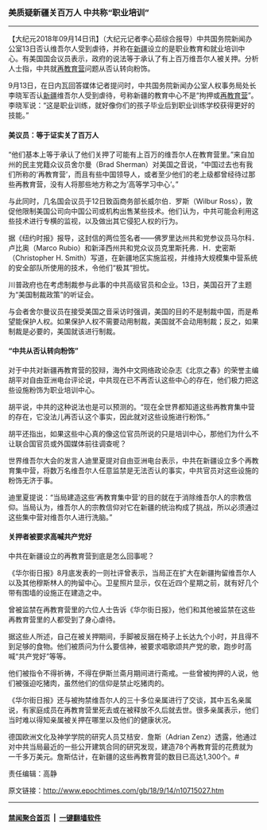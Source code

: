 ### 美质疑新疆关百万人 中共称“职业培训”
------------------------

<p>【大纪元2018年09月14日讯】（大纪元记者李心茹综合报导）中共国务院新闻办公室13日否认维吾尔人受到虐待，并称在<a href="http://www.epochtimes.com/gb/tag/%E6%96%B0%E7%96%86.html">新疆</a>设立的是职业教育和就业培训中心。有美国国会议员表示，政府的说法等于承认了有上百万维吾尔人被关押。分析人士指，中共就<a href="http://www.epochtimes.com/gb/tag/%E5%86%8D%E6%95%99%E8%82%B2%E8%90%A5.html">再教育营</a>问题从否认转向粉饰。</p>
<p>9月13日，在日内瓦回答媒体记者提问时，中共国务院新闻办公室人权事务局处长李晓军否认<a href="http://www.epochtimes.com/gb/tag/%E6%96%B0%E7%96%86.html">新疆</a>维吾尔人受到虐待，号称新疆的教育中心不是“拘押或<a href="http://www.epochtimes.com/gb/tag/%E5%86%8D%E6%95%99%E8%82%B2%E8%90%A5.html">再教育营</a>”。李晓军说：“这是职业训练，就好像你们的孩子毕业后到职业训练学校获得更好的技能。”</p>
<h4>美议员：等于证实关了百万人</h4>
<p>“他们基本上等于承认了他们关押了可能有上百万的维吾尔人在教育营里。”来自加州的民主党籍众议员舍尔曼（Brad Sherman）对美国之音说，“中国过去也有我们所称的‘再教育营’，而且有些中国领导人，或者至少他们的老上级都曾经待过那些再教育营，没有人将那些地方称之为‘高等学习中心’。”</p>
<p>与此同时，几名国会议员于12日致函商务部长威尔伯．罗斯（Wilbur Ross），敦促他限制美国公司向中国公司或机构出售某些技术。他们认为，中共可能会利用这些技术进行专横的监视，以及做出其它侵犯人权的行为。</p>
<p>据《纽约时报》报导，这封信的两位签名者——佛罗里达州共和党参议员马尔科．卢比奥（Marco Rubio）和新泽西州共和党众议员克里斯托弗．H．史密斯（Christopher H. Smith）写道，在新疆地区实施监视，并维持大规模集中营系统的安全部队所使用的技术，令他们“极其”担忧。</p>
<p>川普政府也在考虑制裁参与此事的中共高级官员和企业。13日，美国召开了主题为“美国制裁政策”的听证会。</p>
<p>与会者舍尔曼议员在接受美国之音采访时强调，美国的目的不是制裁中国，而是希望能保护人权。如果保护人权不需要动用制裁，美国就不会动用制裁；反之，如果制裁是必要的，美国就该进行制裁。</p>
<h4>“中共从否认转向粉饰”</h4>
<p>对于中共对新疆再教育营的狡辩，海外中文网络政论杂志《北京之春》的荣誉主编胡平对自由亚洲电台评论说，中共现在已不再否认这些中心的存在，他们极力把这些设施粉饰为职业培训中心。</p>
<p>胡平说，中共的这种说法也是可以预测的。“现在全世界都知道这些再教育集中营的存在，它没法儿再否认这个事实，因此就对这些设施进行粉饰。”</p>
<p>胡平还指出，如果这些中心真的像这位官员所说的只是培训中心，那他们为什么不让联合国官员或外国媒体前往调查呢？</p>
<p>世界维吾尔大会的发言人迪里夏提对自由亚洲电台表示，中共在新疆设立多个再教育集中营，将数万名维吾尔人任意监禁是无法否认的事实，中共官员对这些设施的粉饰无济于事。</p>
<p>迪里夏提说：“当局建造这些‘再教育集中营’的目的就在于消除维吾尔人的宗教信仰。当局认为，维吾尔人的宗教信仰对它在新疆的统治构成了挑战，所以必须通过这些集中营对维吾尔人进行洗脑。”</p>
<h4>关押者被要求高喊共产党好</h4>
<p>中共在新疆设立的再教育营到底是怎么回事呢？</p>
<p>《华尔街日报》8月底发表的一则社评曾表示，当局正在扩大在新疆拘留维吾尔人以及其他穆斯林人的拘留中心。卫星照片显示，仅在近四个星期之前，就有好几个带有围墙的设施正在建造之中。</p>
<p>曾被监禁在再教育营里的六位人士告诉《华尔街日报》，他们和其他被监禁在这些再教育营里的人都受到了身心虐待。</p>
<p>据这些人所述，自己在被关押期间，手脚被反捆在椅子上长达九个小时，并且得不到足够的食物。他们被质问为什么要信神，被要求唱歌颂共产党的歌，跑步时高喊“共产党好”等等。</p>
<p>他们被指令不得祈祷，不得在伊斯兰斋月期间进行斋戒。一些曾被拘押的人说，他们被强迫吃猪肉，虽然他们的信仰是禁止吃猪肉的。</p>
<p>《华尔街日报》还与被拘禁维吾尔人的三十多位亲属进行了交谈，其中五名亲属说，有家庭成员在再教育营里死去或在被释放不久后就去世。很多亲属表示，他们当时难以得知亲属被关押在哪里以及他们的健康状况。</p>
<p>德国欧洲文化及神学学院的研究人员艾桔安．詹斯（Adrian Zenz）透露，他通过对中共当局最近的一些公开建筑合同的研究发现，建造78个再教育营的花费就为一千多万美元。詹斯估计，在新疆的这些再教育营的数目已高达1,300个。#</p>
<p>责任编辑：高静</p>

原文链接：http://www.epochtimes.com/gb/18/9/14/n10715027.htm


------------------------
#### [禁闻聚合首页](https://github.com/gfw-breaker/banned-news/blob/master/README.md) &nbsp;|&nbsp;  [一键翻墙软件](https://github.com/gfw-breaker/nogfw/blob/master/README.md)